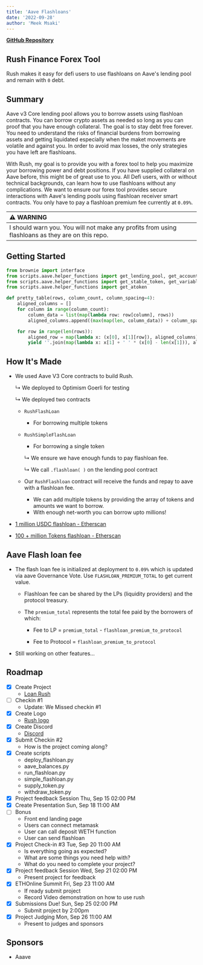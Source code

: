 ```yaml
---
title: 'Aave Flashloans'
date: '2022-09-28'
author: 'Meek Msaki'
---
```


[**GitHub Repository**](https://github.com/mmsaki/rush)

## Rush Finance Forex Tool

Rush makes it easy for defi users to use flashloans on Aave's lending pool and remain with `0` debt.

## Summary

Aave v3 Core lending pool allows you to borrow assets using flashloan contracts. You can borrow crypto assets as needed so long as you can proof that you have enough collateral. The goal is to stay debt free forever. You need to understand the risks of financial burdens from borrowing assets and getting liquidated especially when the maket movements are volatile and against you. In order to avoid max losses, the only strategies you have left are flashloans.

With Rush, my goal is to provide you with a forex tool to help you maximize your borrowing power and debt positions. If you have supplied collateral on Aave before, this might be of great use to you. All Defi users, with or without technical backgrounds, can learn how to use flashloans without any complications. We want to ensure our forex tool provides secure interactions with Aave's lending pools using flashloan receiver smart contracts. You only have to pay a flashloan premium fee currently at `0.09%`.

| :warning: WARNING          |
|:---------------------------|
| I should warn you. You will not make any profits from using flashloans as they are on this repo.      |

## Getting Started

```python
from brownie import interface
from scripts.aave.helper_functions import get_lending_pool, get_accounts, get_account
from scripts.aave.helper_functions import get_stable_token, get_variable_token
from scripts.aave.helper_functions import get_atoken

def pretty_table(rows, column_count, column_spacing=4):
    aligned_columns = []
    for column in range(column_count):
        column_data = list(map(lambda row: row[column], rows))
        aligned_columns.append((max(map(len, column_data)) + column_spacing, column_data))

    for row in range(len(rows)):
        aligned_row = map(lambda x: (x[0], x[1][row]), aligned_columns)
        yield ''.join(map(lambda x: x[1] + ' ' * (x[0] - len(x[1])), aligned_row))

```



## How It's Made

- We used Aave V3 Core contracts to build Rush.

    ↳ We deployed to Optimism Goerli for testing

    ↳ We deployed two contracts

  - `RushFlashLoan`
    - For borrowing multiple tokens
  - `RushSimpleFlashLoan`
    - For borrowing a single token

    ↳ We ensure we have enough funds to pay flashloan fee.

    ↳ We call `.flashloan( )` on the lending pool contract

  - Our `RushFlashloan` contract will receive the funds and repay to aave with a flashloan fee.
    - We can add multiple tokens by providing the array of tokens and amounts we want to borrow.
    - With enough net-worth you can borrow upto millions!

- [1 million USDC flashloan - Etherscan](https://goerli-optimism.etherscan.io/tx/0xe7b6883bc925eef37d318efa3353a24a74ef7b04fd9e2ba2a8bdfa1116d8f1a2)
- [100 + million Tokens flashloan - Etherscan](https://goerli-optimism.etherscan.io/tx/0xb096db8fbf39c390f343603d9dc51bd7ed41f51a47124cb6b1bdb3007f7f7a76)

## Aave Flash loan fee

- The flash loan fee is initialized at deployment to `0.09%` which is updated via aave Governance Vote. Use `FLASHLOAN_PREMIUM_TOTAL` to get current value.

  - Flashloan fee can be shared by the LPs (liquidity providers) and the protocol treasury.

  - The `premium_total` represents the total fee paid by the borrowers of which:

    - Fee to LP = `premium_total` - `flashloan_premium_to_protocol`

    - Fee to Protocol = `flashloan_premium_to_protocol`

- Still working on other features...

<!-- - Setting Up
    - Ensure we have enough funds when flashloaning
    - Calculate the profitability of liquidating loans vs gas costs
    - Ensure we have access toe the latest protocol user data
    - Fail safe security 
- Aave contracts and registry on Optimism 
    - [V3 Testnet Aave Address on Optimism Görli](https://docs.aave.com/developers/deployed-contracts/v3-testnet-addresses) -->

## Roadmap

- [x] Create Project
  - [Loan Rush](https://ethglobal.com/showcase/rush-8s2mf)
- [ ] Checkin #1
  - Update: We Missed checkin #1
- [x] Create Logo
  - [Rush logo]()
- [x] Create Discord
  - [Discord](https://discord.gg/57TA3bHx62)
- [x] Submit Checkin #2
  - How is the project coming along?
- [x] Create scripts
  - deploy_flashloan.py
  - aave_balances.py
  - run_flashloan.py
  - simple_flashloan.py
  - supply_token.py
  - withdraw_token.py
- [x] Project feedback Session Thu, Sep 15 02:00 PM
- [x] Create Presentation Sun, Sep 18 11:00 AM
- [ ] Bonus
  - Front end landing page
  - Users can connect metamask
  - User can call deposit WETH function
  - User can send flashloan
- [x] Project Check-in #3 Tue, Sep 20 11:00 AM
  - Is everything going as expected?
  - What are some things you need help with?
  - What do you need to complete your project?
- [x] Project feedback Session Wed, Sep 21 02:00 PM
  - Present project for feedback
- [x] ETHOnline Summit Fri, Sep 23 11:00 AM
  - If ready submit project
  - Record Video demonstration on how to use rush
- [x] Submissions Due! Sun, Sep 25 02:00 PM
  - Submit project by 2:00pm
- [x] Project Judging Mon, Sep 26 11:00 AM
  - Present to judges and sponsors

## Sponsors

- Aaave
